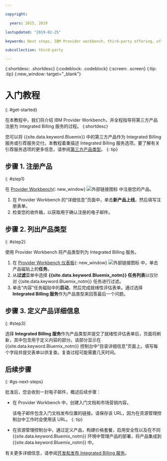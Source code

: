```yaml
---

copyright:

  years: 2015, 2019

lastupdated: "2019-02-25"

keywords: Next steps, IBM Provider workbench, third-party offering, offering type

subcollection: third-party

---
```


{:shortdesc: .shortdesc}
{:codeblock: .codeblock}
{:screen: .screen}
{:tip: .tip}
{:new_window: target="_blank"}

# 入门教程
{: #get-started}

在本教程中，我们将介绍 IBM Provider Workbench，并全程指导将第三方产品注册为 Integrated Billing 服务的过程。
{:shortdesc}

您可以将 {{site.data.keyword.Bluemix}} 中的第三方产品作为 Integrated Billing 服务或引荐服务交付。本教程着重描述 Integrated Billing 服务选项。要了解有关引荐服务选项的更多信息，请参阅[第三方产品类型](/docs/third-party?topic=third-party-offering-types#offering-types)。
{: tip}

## 步骤 1. 注册产品
{: #step1}

在 [Provider Workbench](https://www.ibm.com/marketplace/workbench/){: new_window} ![外部链接图标](../icons/launch-glyph.svg "外部链接图标") 中注册您的产品。

1. 在 Provider Workbench 的“详细信息”页面中，单击**新产品上线**，然后填写注册表单。
2. 检查您的收件箱，以获取用于确认注册的电子邮件。

## 步骤 2. 列出产品类型
{: #step2}

使用 Provider Workbench 将产品类型列为 Integrated Billing 服务。

1. 在 [Provider Workbench 仪表板](https://www.ibm.com/marketplace/workbench/provider/dashboard){: new_window} ![外部链接图标](../icons/launch-glyph.svg "外部链接图标") 中，单击产品磁贴上的**任务**。
2. 从**过滤**菜单中选择 **{{site.data.keyword.Bluemix_notm}} 任务列表**以仅针对 {{site.data.keyword.Bluemix_notm}} 任务进行过滤。
3. 单击“内容”任务磁贴中的**启动**，然后完成就绪性评估表单。通过选择 **Integrated Billing 服务**作为产品类型来回答最后一个问题。

## 步骤 3. 定义产品详细信息
{: #step3}

选择 **Integrated Billing 服务**作为产品类型并提交了就绪性评估表单后，页面将刷新，其中包含用于定义内容的部分。该部分显示在 {{site.data.keyword.Bluemix_notm}} 控制台中“目录详细信息”页面上。填写每个字段并提交表单以供复查。复查过程可能需要几天时间。

## 后续步骤
{: #gs-next-steps}

批准后，您会收到一封电子邮件，概述后续步骤：

* 在 Provider Workbench 中，创建入门文档和市场营销内容。

  该电子邮件包含入门文档发布位置的链接。请保存该 URL，因为在资源管理控制台中工作时会使用该 URL。
  {: tip}

* 在资源管理控制台中，通过定义产品，构建价格套餐，启用安全性以及在不同 {{site.data.keyword.Bluemix_notm}} 环境中管理产品的部署，将产品集成到 {{site.data.keyword.Bluemix_notm}} 中。 

有关更多详细信息，请参阅[开发和发布 Integrated Billing 服务](/docs/third-party?topic=third-party-overview#overview)。 
